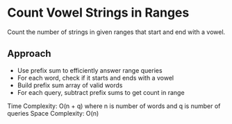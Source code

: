 # Count Vowel Strings in Ranges

Count the number of strings in given ranges that start and end with a vowel.

## Approach
- Use prefix sum to efficiently answer range queries
- For each word, check if it starts and ends with a vowel
- Build prefix sum array of valid words
- For each query, subtract prefix sums to get count in range

Time Complexity: O(n + q) where n is number of words and q is number of queries
Space Complexity: O(n) 